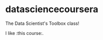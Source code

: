 datasciencecoursera
===================

The Data Scientist's Toolbox class!

I like :this course:.
